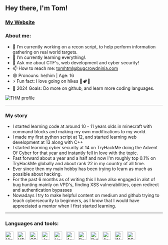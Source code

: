 ## Hey there, I'm Tom!

### <a href="https://tom-who.github.io/">My Website</a>

### About me:

- 🔭 I’m currently working on a recon script, to help perform information gathering on real world targets.
- 🌱 I’m currently learning everything!.
- 💬 Ask me about CTF's, web development and cyber security!
- 📫 How to reach me: tomhtml@bugcrowdninja.com
- 😄 Pronouns: he/him | Age: 16
- ⚡ Fun fact: I love going on hikes 🎒🏕️📸
- 🥅 2024 Goals: Do more on github, and learn more coding languages.

 <img src="https://tryhackme-badges.s3.amazonaws.com/tom.sh.png" alt="THM profile"> 

---
### My story

- I started learning code at around 10 - 11 years olds in minecraft with command blocks and making my own modifications to my world.
- I made my first python script at 12, and started learning web development at 13 along with C++
- I started learning cyber security at 14 on TryHackMe doing the Advent Of Cyber for that year and instantly fell in love with the topic.
- Fast forward about a year and a half and now I'm roughly top 0.1% on TryHackMe globally and about rank 22 in my country of all time.
- Ever since then my main hobby has been trying to learn as much as possible about hacking.
- For the past 6 months as of writing this I have also engaged in alot of bug hunting mainly on VPD's, finding XSS vulnerabilities, open redirect and authentication bypasses
- Nowadays I try to make helpful content on medium and github trying to teach cybersecurity to beginners, as I know that I would have appreciated a mentor when I first started learning.

 
---

### Languages and tools:
<img align="left" alt="Visual Studio Code" width="26px" src="https://cdn.jsdelivr.net/gh/devicons/devicon/icons/vscode/vscode-original.svg" style="padding-right:10px;" />
<img align="left" alt="HTML5" width="26px" src="https://cdn.jsdelivr.net/gh/devicons/devicon/icons/html5/html5-original.svg" style="padding-right:10px;" />
<img align="left" alt="CSS3" width="26px" src="https://cdn.jsdelivr.net/gh/devicons/devicon/icons/css3/css3-original.svg" style="padding-right:10px;" />
<img align="left" alt="JavaScript" width="26px" src="https://cdn.jsdelivr.net/gh/devicons/devicon/icons/javascript/javascript-original.svg" style="padding-right:10px;"/>
<img align="left" alt="Linux" width="26px" src="https://upload.wikimedia.org/wikipedia/commons/thumb/3/35/Tux.svg/506px-Tux.svg.png?20220320193426" style="padding-right:10px;" />
<img align="left" alt="Arch" width="26px" src="https://www.svgrepo.com/show/341619/arch-linux.svg" style="padding-right:10px;" />
<img align="left" alt="Bash" width="26px" src="https://upload.wikimedia.org/wikipedia/commons/thumb/2/20/Bash_Logo_black_and_white_icon_only.svg/210px-Bash_Logo_black_and_white_icon_only.svg.png" style="padding-right:10px;" />
<img align="left" alt="Python" width="26px" src="https://upload.wikimedia.org/wikipedia/commons/thumb/c/c3/Python-logo-notext.svg/1869px-Python-logo-notext.svg.png" style="padding-right:10px;"/>
<img align="left" alt="Arduino" width="26px" src="https://cdn.worldvectorlogo.com/logos/arduino-1.svg" style="padding-right:10px;" />
<img align="left" alt="WS" width="26px" src="https://cdn.icon-icons.com/icons2/1381/PNG/512/wireshark_94067.png" style="padding-right:10px;" />
<img align="left" alt="BS" width="26px" src="https://cdn4.iconfinder.com/data/icons/macaron-1/48/BurpSuite-512.png" style="padding-right:10px;" />
